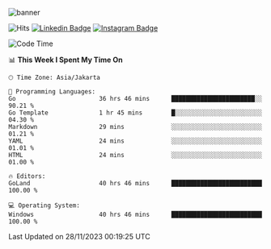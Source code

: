 ![banner](https://readme-typing-svg.herokuapp.com/?lines=Hello,+There!+👋;This+is+ryanbekhen....;Nice+to+meet+you!&center=false)

![Hits](https://hits.seeyoufarm.com/api/count/incr/badge.svg?url=https%3A%2F%2Fgithub.com%2Fryanbekhen%2Fhit-counter&count_bg=%2379C83D&title_bg=%23555555&icon=github.svg&icon_color=%23E7E7E7&title=Provile+views&edge_flat=true)
[![Linkedin Badge](https://img.shields.io/badge/-LinkedIn-0e76a8?style=flat-square&logo=Linkedin&logoColor=white)](https://linkedin.com/in/ryanbekhen)
[![Instagram Badge](https://img.shields.io/badge/-Instagram-e4405f?style=flat-square&logo=Instagram&logoColor=white)](https://instagram.com/ryanbekhen.dev/)

<!--START_SECTION:waka-->
![Code Time](http://img.shields.io/badge/Code%20Time-914%20hrs%2053%20mins-blue)

📊 **This Week I Spent My Time On** 

```text
🕑︎ Time Zone: Asia/Jakarta

💬 Programming Languages: 
Go                       36 hrs 46 mins      ███████████████████████░░   90.21 % 
Go Template              1 hr 45 mins        █░░░░░░░░░░░░░░░░░░░░░░░░   04.30 % 
Markdown                 29 mins             ░░░░░░░░░░░░░░░░░░░░░░░░░   01.21 % 
YAML                     24 mins             ░░░░░░░░░░░░░░░░░░░░░░░░░   01.01 % 
HTML                     24 mins             ░░░░░░░░░░░░░░░░░░░░░░░░░   01.00 % 

🔥 Editors: 
GoLand                   40 hrs 46 mins      █████████████████████████   100.00 % 

💻 Operating System: 
Windows                  40 hrs 46 mins      █████████████████████████   100.00 % 
```


 Last Updated on 28/11/2023 00:19:25 UTC
<!--END_SECTION:waka-->
